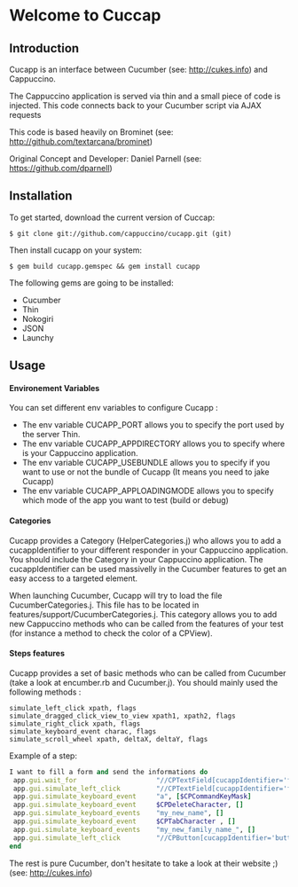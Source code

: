 # Welcome to Cuccap

## Introduction

Cucapp is an interface between Cucumber (see: http://cukes.info) and Cappuccino.

The Cappuccino application is served via thin and a small piece of code is injected.
This code connects back to your Cucumber script via AJAX requests

This code is based heavily on Brominet (see: http://github.com/textarcana/brominet)

Original Concept and Developer: Daniel Parnell (see: https://github.com/dparnell)


## Installation

To get started, download the current version of Cuccap:

    $ git clone git://github.com/cappuccino/cucapp.git (git)

Then install cucapp on your system:

    $ gem build cucapp.gemspec && gem install cucapp

The following gems are going to be installed:

- Cucumber
- Thin
- Nokogiri
- JSON
- Launchy


## Usage

#### Environement Variables

You can set different env variables to configure Cucapp :

- The env variable CUCAPP_PORT allows you to specify the port used by the server Thin.
- The env variable CUCAPP_APPDIRECTORY allows you to specify where is your Cappuccino application.
- The env variable CUCAPP_USEBUNDLE allows you to specify if you want to use or not the bundle of Cucapp (It means you need to jake Cucapp)
- The env variable CUCAPP_APPLOADINGMODE allows you to specify which mode of the app you want to test (build or debug)

#### Categories

Cucapp provides a Category (HelperCategories.j) who allows you to add a cucappIdentifier to your different responder in your Cappuccino application. You should include the Category in your Cappuccino application.
The cucappIdentifier can be used massivelly in the Cucumber features to get an easy access to a targeted element.

When launching Cucumber, Cucapp will try to load the file CucumberCategories.j. This file has to be located in features/support/CucumberCategories.j.
This category allows you to add new Cappuccino methods who can be called from the features of your test (for instance a method to check the color of a CPView).

#### Steps features

Cucapp provides a set of basic methods who can be called from Cucumber (take a look at encumber.rb and Cucumber.j). You should mainly used the following methods :

    simulate_left_click xpath, flags
    simulate_dragged_click_view_to_view xpath1, xpath2, flags
    simulate_right_click xpath, flags
    simulate_keyboard_event charac, flags
    simulate_scroll_wheel xpath, deltaX, deltaY, flags

Example of a step:

 ```ruby
I want to fill a form and send the informations do
  app.gui.wait_for                    "//CPTextField[cucappIdentifier='field-name']"
  app.gui.simulate_left_click         "//CPTextField[cucappIdentifier='field-name']", []
  app.gui.simulate_keyboard_event     "a", [$CPCommandKeyMask]
  app.gui.simulate_keyboard_event     $CPDeleteCharacter, []
  app.gui.simulate_keyboard_events    "my_new_name", []
  app.gui.simulate_keyboard_event     $CPTabCharacter , []
  app.gui.simulate_keyboard_events    "my_new_family_name_", []
  app.gui.simulate_left_click         "//CPButton[cucappIdentifier='button-send']", []
end
```

The rest is pure Cucumber, don't hesitate to take a look at their website ;) (see: http://cukes.info)